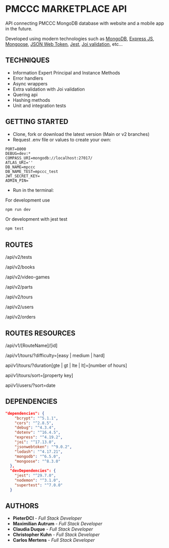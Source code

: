 # PMCCC MARKETPLACE API

API connecting PMCCC MongoDB database with website and a mobile app in the future.

Developed using modern technologies such as [MongoDB](https://www.mongodb.com/), [Express JS](https://expressjs.com/), [Mongoose](https://mongoosejs.com/), [JSON Web Token](https://jwt.io/), [Jest](https://jestjs.io/), [Joi validation](https://joi.dev/api/?v=17.13.3), etc...

## TECHNIQUES

- Information Expert Principal and Instance Methods
- Error handlers
- Async wrappers
- Extra validation with Joi validation
- Quering api
- Hashing methods
- Unit and integration tests

## GETTING STARTED

- Clone, fork or download the latest version (Main or v2 branches)
- Request .env file or values to create your own:

```.env
PORT=8000
DEBUG=dev:*
COMPASS_URI=mongodb://localhost:27017/
ATLAS_URI=''
DB_NAME=mpccc
DB_NAME_TEST=mpccc_test
JWT_SECRET_KEY=
ADMIN_PIN=
```

- Run in the terminal:

For development use

```bash
npm run dev
```

Or development with jest test

```bash
npm test
```

## ROUTES

/api/v2/tests

/api/v2/books

/api/v2/video-games

/api/v2/parts

/api/v2/tours

/api/v2/users

/api/v2/orders

## ROUTES RESOURCES

/api/v1/[RouteName]/[id]

/api/v1/tours/?difficulty=[easy | medium | hard]

api/v1/tours/?duration[gte | gt | lte | lt]=[number of hours]

api/v1/tours/sort=[property key]

api/v1/users/?sort=date

## DEPENDENCIES

```json
"dependencies": {
    "bcrypt": "^5.1.1",
    "cors": "^2.8.5",
    "debug": "^4.3.4",
    "dotenv": "^16.4.5",
    "express": "^4.19.2",
    "joi": "^17.13.0",
    "jsonwebtoken": "^9.0.2",
    "lodash": "^4.17.21",
    "mongodb": "^6.5.0",
    "mongoose": "^8.3.0"
  },
  "devDependencies": {
    "jest": "^29.7.0",
    "nodemon": "^3.1.0",
    "supertest": "^7.0.0"
  }
```

## AUTHORS

- **PieterDCI** - _Full Stack Developer_
- **Maximilian Autrum** - _Full Stack Developer_
- **Claudia Duque** - _Full Stack Developer_
- **Christopher Kuhn** - _Full Stack Developer_
- **Carlos Mertens** - _Full Stack Developer_

